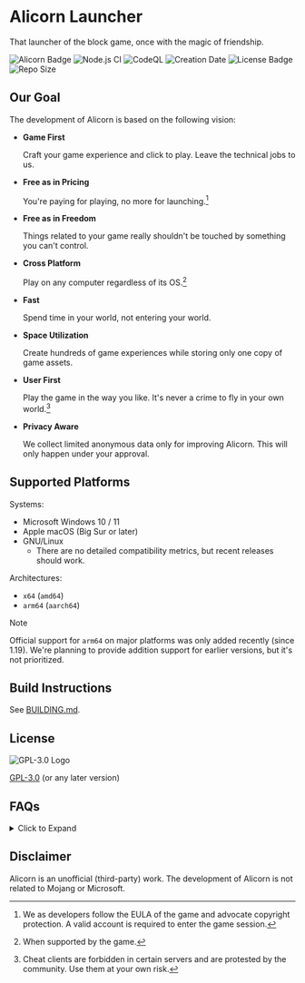 # Alicorn Launcher

That launcher of the block game, once with the magic of friendship.

![Alicorn Badge](https://img.shields.io/badge/Alicorn-3.x-df307f)
![Node.js CI](https://github.com/Andy-K-Sparklight/Alicorn/actions/workflows/build.yml/badge.svg)
![CodeQL](https://github.com/Andy-K-Sparklight/Alicorn/actions/workflows/codeql.yml/badge.svg)
![Creation Date](https://img.shields.io/github/created-at/Andy-K-Sparklight/Alicorn?label=since)
![License Badge](https://img.shields.io/github/license/Andy-K-Sparklight/Alicorn)
![Repo Size](https://img.shields.io/github/repo-size/Andy-K-Sparklight/Alicorn)

## Our Goal

The development of Alicorn is based on the following vision:

- **Game First**

  Craft your game experience and click to play. Leave the technical jobs to us.

- **Free as in Pricing**

  You're paying for playing, no more for launching.[^1]

- **Free as in Freedom**

  Things related to your game really shouldn't be touched by something you can't control.

- **Cross Platform**

  Play on any computer regardless of its OS.[^2]

- **Fast**

  Spend time in your world, not entering your world.

- **Space Utilization**

  Create hundreds of game experiences while storing only one copy of game assets.

- **User First**

  Play the game in the way you like. It's never a crime to fly in your own world.[^3]

- **Privacy Aware**

  We collect limited anonymous data only for improving Alicorn. This will only happen under your approval.

## Supported Platforms

Systems:

- Microsoft Windows 10 / 11
- Apple macOS (Big Sur or later)
- GNU/Linux
  - There are no detailed compatibility metrics, but recent releases should work.

Architectures:

- `x64` (`amd64`)
- `arm64` (`aarch64`)

> [!NOTE]
> Official support for `arm64` on major platforms was only added recently (since 1.19). We're planning to provide
> addition support for earlier versions, but it's not prioritized.

## Build Instructions

See [BUILDING.md](docs/BUILDING.md).

## License

![GPL-3.0 Logo](https://www.gnu.org/graphics/gplv3-or-later.svg)

[GPL-3.0](https://www.gnu.org/licenses/gpl-3.0.html) (or any later version)

## FAQs

<details>
<summary>Click to Expand</summary>

> Is this project related to *[name of a company / organization]*?

No. Alicorn is an independent project. It's made by the players, for the players.

> Is it a cracked launcher? / Can I play the game without an account?

No. We provide no support for that. Note that it breaks the EULA by doing so.

> My system says that Alicorn contains virus / cannot be trusted.

Our released binaries are pulled directly from the CI artifacts which are built automatically from publicly visible
build scripts. You can always check the source code (or ask someone experienced to do so) to be convinced that our
program doesn't contain malicious code. You'll understand why we're not signing the binaries (and that's why your system
complains) if you know that it's not a process which happens for free.

> I've found a bug. / I want a new feature that's not included.

You're welcome to [open an issue](https://github.com/Andy-K-Sparklight/Alicorn/issues/new) for that.

> Electron is *[names of downsides]*. It's 2025 now, why not just use *[name of an alternative]*?

We choose Electron for its easiness in web integration,
security and the exclusion of the necessity of writing platform-dependent code.
We want to provide a software based on a framework built by a large team of experienced engineers,
limiting the bugs and pitfalls that may happen if we were inventing wheels by ourselves.

> 100+ MiBs is too large!

Anyone who creates more than one game will notice that the size of their game folders grows at the speed of hundreds of
MiBs. Even a resource pack can often be larger than Alicorn. If you're running out of available space, it's generally
suggested to start cleaning up something (e.g. temporary files, recycle bin, etc.).

> Why is Alicorn taking up GBs of memory?

Applications that perform heavy I/O operations (like Alicorn) usually ask the system for more memory to improve the
throughput. The allocated memory space will be left unused after those operations are finished, yet not being reclaimed
(actively) until the system decides to divert them to other processes. That is to say, the GBs of memory can be reused
by the game (or other apps) once needed. It shall not impact the game performance.

</details>

## Disclaimer

Alicorn is an unofficial (third-party) work. The development of Alicorn is not related to Mojang or Microsoft.

[^1]: We as developers follow the EULA of the game and advocate copyright protection.
A valid account is required to enter the game session.

[^2]: When supported by the game.

[^3]: Cheat clients are forbidden in certain servers and are protested by the community. Use them at your own risk.
